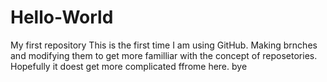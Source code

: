 # Hello-World
My first repository 
This is the first time I am using GitHub. Making brnches and modifying them to get more familliar with the concept of reposetories. Hopefully it doest get more complicated ffrome here. bye 
